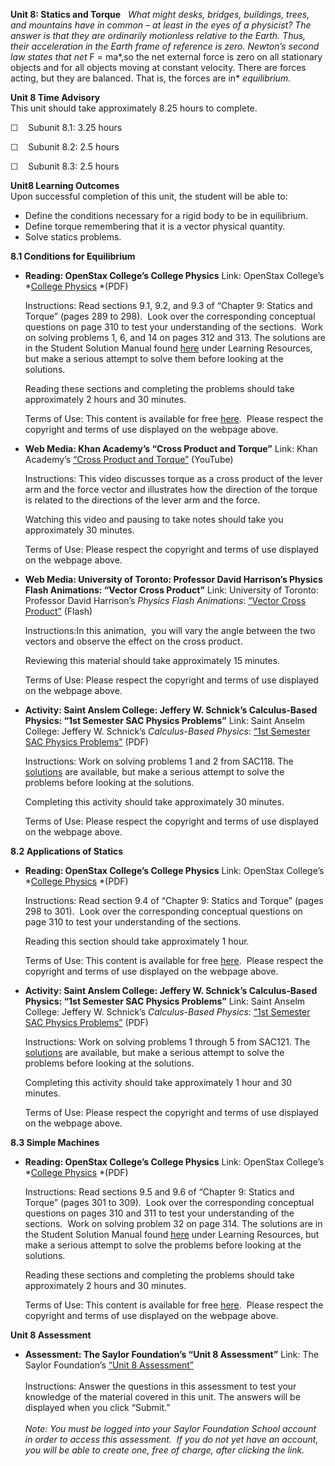 **Unit 8: Statics and Torque** <span id="8"></span> 
*What might desks, bridges, buildings, trees, and mountains have in
common – at least in the eyes of a physicist? The answer is that they
are ordinarily motionless relative to the Earth. Thus, their
acceleration in the Earth frame of reference is zero. Newton’s second
law states that net* F = ma*,so the net external force is zero on all
stationary objects and for all objects moving at constant velocity.
There are forces acting, but they are balanced. That is, the forces are
in* *equilibrium.*

**Unit 8 Time Advisory**  
This unit should take approximately 8.25 hours to complete.  
  
 ☐    Subunit 8.1: 3.25 hours  
  
 ☐    Subunit 8.2: 2.5 hours  
  
 ☐    Subunit 8.3: 2.5 hours

**Unit8 Learning Outcomes**  
Upon successful completion of this unit, the student will be able to:
-   Define the conditions necessary for a rigid body to be in
    equilibrium.
-   Define torque remembering that it is a vector physical quantity.
-   Solve statics problems. 

**8.1 Conditions for Equilibrium** <span id="8.1"></span> 
-   **Reading: OpenStax College’s College Physics**
    Link: OpenStax College’s *[College
    Physics](http://www.saylor.org/site/wp-content/uploads/2013/02/PHYS101_OpenStaxCollege_College-Physics.pdf) *(PDF)  
      
     Instructions: Read sections 9.1, 9.2, and 9.3 of “Chapter 9:
    Statics and Torque” (pages 289 to 298).  Look over the corresponding
    conceptual questions on page 310 to test your understanding of the
    sections.  Work on solving problems 1, 6, and 14 on pages 312 and
    313. The solutions are in the Student Solution Manual found
    [here](http://openstaxcollege.org/textbooks/college-physics) under
    Learning Resources, but make a serious attempt to solve them before
    looking at the solutions.  
      
     Reading these sections and completing the problems should take
    approximately 2 hours and 30 minutes.  
      
     Terms of Use: This content is available for free
    [here](http://cnx.org/content/col11406/1.7).  Please respect the
    copyright and terms of use displayed on the webpage above.

-   **Web Media: Khan Academy’s “Cross Product and Torque”**
    Link: Khan Academy’s [“Cross Product and
    Torque”](http://www.khanacademy.org/science/physics/electricity-and-magnetism/v/cross-product-and-torque)
    (YouTube)  
      
     Instructions: This video discusses torque as a cross product of the
    lever arm and the force vector and illustrates how the direction of
    the torque is related to the directions of the lever arm and the
    force.  
      
     Watching this video and pausing to take notes should take you
    approximately 30 minutes.  
      
     Terms of Use: Please respect the copyright and terms of use
    displayed on the webpage above.

-   **Web Media: University of Toronto: Professor David Harrison’s
    Physics Flash Animations: “Vector Cross Product”**
    Link: University of Toronto: Professor David Harrison’s *Physics
    Flash Animations*: [“Vector Cross
    Product”](http://www.upscale.utoronto.ca/GeneralInterest/Harrison/Flash/Vectors/CrossProduct/CrossProduct.html) (Flash)  
      
     Instructions:In this animation,  you will vary the angle between
    the two vectors and observe the effect on the cross product.  
      
     Reviewing this material should take approximately 15 minutes.  
      
     Terms of Use: Please respect the copyright and terms of use
    displayed on the webpage above.

-   **Activity: Saint Anslem College: Jeffery W. Schnick’s
    Calculus-Based Physics: “1st Semester SAC Physics Problems”**
    Link: Saint Anselm College: Jeffery W. Schnick’s *Calculus-Based
    Physics*: [“1st Semester SAC Physics
    Problems”](http://www.anselm.edu/internet/physics/cbphysics/downloadsI/sacProblemsIa13.pdf)
    (PDF)  
      
     Instructions: Work on solving problems 1 and 2 from SAC118. The
    [solutions](http://www.anselm.edu/internet/physics/cbphysics/sacSolutionsI.html)
    are available, but make a serious attempt to solve the problems
    before looking at the solutions.  
      
     Completing this activity should take approximately 30 minutes.  
      
     Terms of Use: Please respect the copyright and terms of use
    displayed on the webpage above.

**8.2 Applications of Statics** <span id="8.2"></span> 
-   **Reading: OpenStax College’s College Physics**
    Link: OpenStax College’s *[College
    Physics](http://www.saylor.org/site/wp-content/uploads/2013/02/PHYS101_OpenStaxCollege_College-Physics.pdf) *(PDF)  
      
     Instructions: Read section 9.4 of “Chapter 9: Statics and Torque”
    (pages 298 to 301).  Look over the corresponding conceptual
    questions on page 310 to test your understanding of the sections.  
      
     Reading this section should take approximately 1 hour.  
      
     Terms of Use: This content is available for free
    [here](http://cnx.org/content/col11406/1.7).  Please respect the
    copyright and terms of use displayed on the webpage above.

-   **Activity: Saint Anslem College: Jeffery W. Schnick’s
    Calculus-Based Physics: “1st Semester SAC Physics Problems”**
    Link: Saint Anselm College: Jeffery W. Schnick’s *Calculus-Based
    Physics*: [“1st Semester SAC Physics
    Problems”](http://www.anselm.edu/internet/physics/cbphysics/downloadsI/sacProblemsIa13.pdf)
    (PDF)  
      
     Instructions: Work on solving problems 1 through 5 from SAC121. The
    [solutions](http://www.anselm.edu/internet/physics/cbphysics/sacSolutionsI.html)
    are available, but make a serious attempt to solve the problems
    before looking at the solutions.  
      
     Completing this activity should take approximately 1 hour and 30
    minutes.  
      
     Terms of Use: Please respect the copyright and terms of use
    displayed on the webpage above.

**8.3 Simple Machines** <span id="8.3"></span> 
-   **Reading: OpenStax College’s College Physics**
    Link: OpenStax College’s *[College
    Physics](http://www.saylor.org/site/wp-content/uploads/2013/02/PHYS101_OpenStaxCollege_College-Physics.pdf) *(PDF)  
      
     Instructions: Read sections 9.5 and 9.6 of “Chapter 9: Statics and
    Torque” (pages 301 to 309).  Look over the corresponding conceptual
    questions on pages 310 and 311 to test your understanding of the
    sections.  Work on solving problem 32 on page 314. The solutions are
    in the Student Solution Manual found
    [here](http://openstaxcollege.org/textbooks/college-physics) under
    Learning Resources, but make a serious attempt to solve the problems
    before looking at the solutions.  
      
     Reading these sections and completing the problems should take
    approximately 2 hours and 30 minutes.  
      
     Terms of Use: This content is available for free
    [here](http://cnx.org/content/col11406/1.7).  Please respect the
    copyright and terms of use displayed on the webpage above.

**Unit 8 Assessment** <span id="8.4"></span> 
-   **Assessment: The Saylor Foundation’s “Unit 8 Assessment”**
    Link: The Saylor Foundation’s [“Unit 8
    Assessment”](http://school.saylor.org/mod/quiz/view.php?id=1279)  
        
     Instructions: Answer the questions in this assessment to test your
    knowledge of the material covered in this unit. The answers will be
    displayed when you click “Submit.”  
        
     *Note: You must be logged into your Saylor Foundation School
    account in order to access this assessment.  If you do not yet have
    an account, you will be able to create one, free of charge, after
    clicking the link.*


